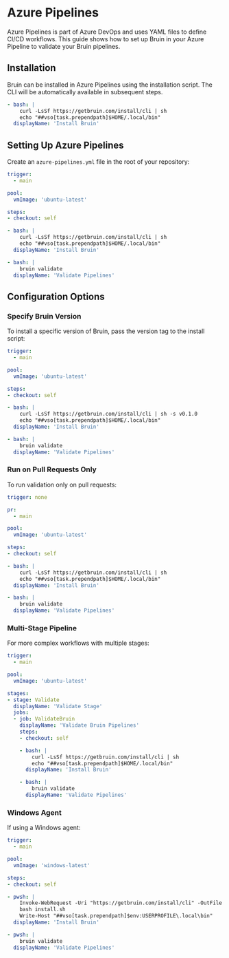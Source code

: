 # Azure Pipelines

Azure Pipelines is part of Azure DevOps and uses YAML files to define CI/CD workflows. This guide shows how to set up Bruin in your Azure Pipeline to validate your Bruin pipelines.

## Installation

Bruin can be installed in Azure Pipelines using the installation script. The CLI will be automatically available in subsequent steps.

```yaml
- bash: |
    curl -LsSf https://getbruin.com/install/cli | sh
    echo "##vso[task.prependpath]$HOME/.local/bin"
  displayName: 'Install Bruin'
```

## Setting Up Azure Pipelines

Create an `azure-pipelines.yml` file in the root of your repository:

```yaml
trigger:
  - main

pool:
  vmImage: 'ubuntu-latest'

steps:
- checkout: self

- bash: |
    curl -LsSf https://getbruin.com/install/cli | sh
    echo "##vso[task.prependpath]$HOME/.local/bin"
  displayName: 'Install Bruin'

- bash: |
    bruin validate
  displayName: 'Validate Pipelines'
```

## Configuration Options

### Specify Bruin Version

To install a specific version of Bruin, pass the version tag to the install script:

```yaml
trigger:
  - main

pool:
  vmImage: 'ubuntu-latest'

steps:
- checkout: self

- bash: |
    curl -LsSf https://getbruin.com/install/cli | sh -s v0.1.0
    echo "##vso[task.prependpath]$HOME/.local/bin"
  displayName: 'Install Bruin'

- bash: |
    bruin validate
  displayName: 'Validate Pipelines'
```

### Run on Pull Requests Only

To run validation only on pull requests:

```yaml
trigger: none

pr:
  - main

pool:
  vmImage: 'ubuntu-latest'

steps:
- checkout: self

- bash: |
    curl -LsSf https://getbruin.com/install/cli | sh
    echo "##vso[task.prependpath]$HOME/.local/bin"
  displayName: 'Install Bruin'

- bash: |
    bruin validate
  displayName: 'Validate Pipelines'
```

### Multi-Stage Pipeline

For more complex workflows with multiple stages:

```yaml
trigger:
  - main

pool:
  vmImage: 'ubuntu-latest'

stages:
- stage: Validate
  displayName: 'Validate Stage'
  jobs:
  - job: ValidateBruin
    displayName: 'Validate Bruin Pipelines'
    steps:
    - checkout: self

    - bash: |
        curl -LsSf https://getbruin.com/install/cli | sh
        echo "##vso[task.prependpath]$HOME/.local/bin"
      displayName: 'Install Bruin'

    - bash: |
        bruin validate
      displayName: 'Validate Pipelines'
```

### Windows Agent

If using a Windows agent:

```yaml
trigger:
  - main

pool:
  vmImage: 'windows-latest'

steps:
- checkout: self

- pwsh: |
    Invoke-WebRequest -Uri "https://getbruin.com/install/cli" -OutFile "install.sh"
    bash install.sh
    Write-Host "##vso[task.prependpath]$env:USERPROFILE\.local\bin"
  displayName: 'Install Bruin'

- pwsh: |
    bruin validate
  displayName: 'Validate Pipelines'
```
